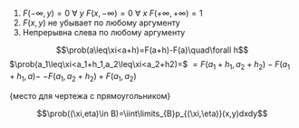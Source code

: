 1. $F(-\infty,y)=0\ \forall\ y$
   $F(x,-\infty)=0\ \forall\ x$
   $F(+\infty,+\infty)=1$
2. $F(x,y)$ не убывает по любому аргументу
3. Непрерывна слева по любому аргументу

$$\prob(a\leq\xi<a+h)=F(a+h)-F(a)\quad\forall h$$
$\prob(a_1\leq\xi<a_1+h_1,a_2\leq\xi<a_2+h2)=$
$=F(a_1+h_1,a_2+h_2)-F(a_1+h_1,a)-$
$-F(a_1,a_2+h_2)+F(a_1,a_2)$

{место для чертежа с прямоугольником}

$$\prob((\xi,eta)\in B)=\iint\limits_{B}p_{(\xi,\eta)}(x,y)dxdy$$
